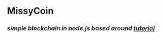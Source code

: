 ## MissyCoin
##### simple blockchain in node.js based around [tutorial](https://developers.caffeina.com/chiccocoin-learn-what-is-a-blockchain-by-creating-one-in-nodejs-12929a89208b)
